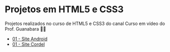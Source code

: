 # Projetos em HTML5 e CSS3
 Projetos realizados no curso de HTML5 e CSS3 do canal Curso em vídeo do Prof. Guanabara &#x1F596;&#x1F913;
                                                                                    
<ul>
    <li>
    <a href="https://vanessacml.github.io/projeto-android/">01 - Site Android</a>
    </li>  
    <li>
    <a href="https://vanessacml.github.io/projeto-cordel/">01 - Site Cordel</a>
    </li> 
</ul>
